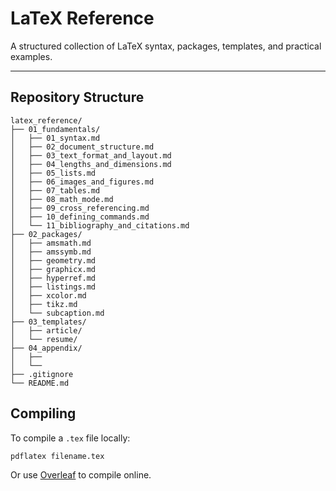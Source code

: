 # LaTeX Reference

A structured collection of LaTeX syntax, packages, templates, and practical examples.

---

## Repository Structure

```
latex_reference/
├── 01_fundamentals/
│   ├── 01_syntax.md
│   ├── 02_document_structure.md 
│   ├── 03_text_format_and_layout.md
│   ├── 04_lengths_and_dimensions.md
│   ├── 05_lists.md
│   ├── 06_images_and_figures.md
│   ├── 07_tables.md
│   ├── 08_math_mode.md
│   ├── 09_cross_referencing.md
│   ├── 10_defining_commands.md
│   └── 11_bibliography_and_citations.md
├── 02_packages/
│   ├── amsmath.md
│   ├── amssymb.md
│   ├── geometry.md
│   ├── graphicx.md
│   ├── hyperref.md
│   ├── listings.md
│   ├── xcolor.md
│   ├── tikz.md
│   └── subcaption.md
├── 03_templates/
│   ├── article/
│   └── resume/
├── 04_appendix/
│   ├── 
│   └── 
├── .gitignore 
└── README.md
```

## Compiling

To compile a `.tex` file locally:

```bash
pdflatex filename.tex
```

Or use [Overleaf](https://www.overleaf.com/) to compile online.

